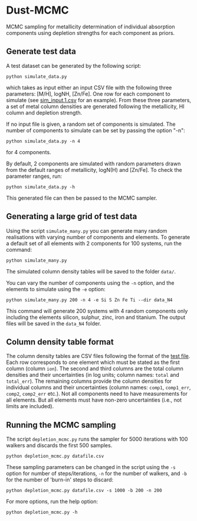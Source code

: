 
# Dust-MCMC

MCMC sampling for metallicity determination of individual absorption components
using depletion strengths for each component as priors.


## Generate test data

A test dataset can be generated by the following script:

    python simulate_data.py


which takes as input either an input CSV file with the following three parameters:
[M/H], logNH, [Zn/Fe]. One row for each component to simulate (see [sim_input.1.csv](sim_input.1.csv) for an example).
From these three parameters, a set of metal column densities are generated following
the metallicity, HI column and depletion strength.

If no input file is given, a random set of components is simulated.
The number of components to simulate can be set by passing the option "-n":

    python simulate_data.py -n 4


for 4 components.


By default, 2 components are simulated with random parameters drawn from the default
ranges of metallicity, logN(H) and [Zn/Fe]. To check the parameter ranges, run:

    python simulate_data.py -h



This generated file can then be passed to the MCMC sampler.


## Generating a large grid of test data

Using the script `simulate_many.py` you can generate many random realisations with varying number of
components and elements. To generate a default set of all elements with 2 components for 100 systems,
run the command:

    python simulate_many.py

The simulated column density tables will be saved to the folder `data/`.

You can vary the number of components using the `-n` option, and the elements to simulate using the `-e` option:

    python simulate_many.py 200 -n 4 -e Si S Zn Fe Ti --dir data_N4

This command will generate 200 systems with 4 random components only including the elements silicon, sulphur, zinc, iron and titanium. The output files will be saved in the `data_N4` folder.


## Column density table format
The column density tables are CSV files following the format of the [test file](HD62542_coldens.csv).
Each row corresponds to one element which must be stated as the first column (column `ion`).
The second and third columns are the total column densities and their uncertainties (in log units; 
column names: `total` and `total_err`). The remaining columns provide the column densities for individual 
columns and their uncertainties (column names: `comp1`, `comp1_err`, `comp2`, `comp2_err` etc.). 
Not all components need to have measurements for all elements. But all elements must have non-zero 
uncertainties (i.e., not limits are included).


## Running the MCMC sampling

The script `depletion_mcmc.py` runs the sampler for 5000 iterations with 100 walkers 
and discards the first 500 samples.

    python depletion_mcmc.py datafile.csv

These sampling parameters can be changed in the script using the `-s` option for number
of steps/iterations, `-n` for the number of walkers, 
and `-b` for the number of 'burn-in' steps to discard:

    python depletion_mcmc.py datafile.csv -s 1000 -b 200 -n 200


For more options, run the help option:

    python depletion_mcmc.py -h

